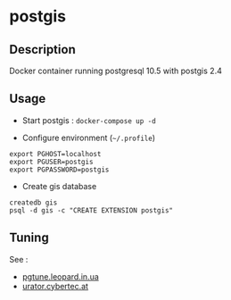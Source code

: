 # postgis

## Description

Docker container running postgresql 10.5 with postgis 2.4

## Usage

* Start postgis : `docker-compose up -d`

* Configure environment (`~/.profile`)

```
export PGHOST=localhost
export PGUSER=postgis
export PGPASSWORD=postgis
```

* Create gis database

```
createdb gis
psql -d gis -c "CREATE EXTENSION postgis"
```

## Tuning

See :

* [pgtune.leopard.in.ua](http://pgtune.leopard.in.ua/)
* [urator.cybertec.at](http://pgconfigurator.cybertec.at/)

